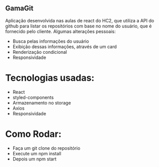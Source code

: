 ## GamaGit
Aplicação desenvolvida nas aulas de react do HC2, que utiliza a API do github para listar os repositórios com base no nome do usuário, que é fornecido pelo cliente. Algumas alterações pessoais:
  - Busca pelas informações do usuário
  - Exibição dessas informações, através de um card
  - Renderização condicional
  - Responsividade

# Tecnologias usadas:
  - React
  - styled-components
  - Armazenamento no storage
  - Axios
  - Responsividade

# Como Rodar:

  - Faça um git clone do repositório
  - Execute um npm install
  - Depois um npm start

